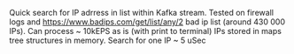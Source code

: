 Quick search for IP adrress in list within Kafka stream.
Tested on firewall logs and https://www.badips.com/get/list/any/2 bad ip list (around 430 000 IPs). Can process ~ 10kEPS as is (with print to terminal)
IPs stored in maps tree structures in memory. Search for one IP ~ 5 uSec

